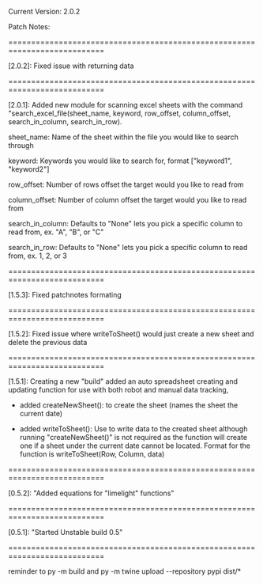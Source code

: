 Current Version: 2.0.2

Patch Notes: 

===========================================================================

[2.0.2]: Fixed issue with returning data 

===========================================================================

[2.0.1]: Added new module for scanning excel sheets with the command "search_excel_file(sheet_name, keyword, row_offset, column_offset, search_in_column, search_in_row). 

sheet_name: Name of the sheet within the file you would like to search through

keyword: Keywords you would like to search for, format ["keyword1", "keyword2"]

row_offset: Number of rows offset the target would you like to read from

column_offset: Number of column offset the target would you like to read from

search_in_column: Defaults to "None" lets you pick a specific column to read from, ex. "A", "B", or "C"

search_in_row: Defaults to "None" lets you pick a specific column to read from, ex. 1, 2, or 3


===========================================================================

[1.5.3]: Fixed patchnotes formating 

===========================================================================

[1.5.2]: Fixed issue where writeToSheet() would just create a new sheet and delete the previous data

===========================================================================

[1.5.1]: Creating a new "build" added an auto spreadsheet creating and updating function for use with both robot and manual data tracking, 

- added createNewSheet(): to create the sheet (names the sheet the current date)

- added writeToSheet(): Use to write data to the created sheet although running "createNewSheet()" is not required as the function will create one if a sheet under the current date cannot be located. Format for the function is writeToSheet(Row, Column, data)

===========================================================================

[0.5.2]: "Added equations for "limelight" functions"

===========================================================================

[0.5.1]: "Started Unstable build 0.5"

===========================================================================

reminder to py -m build
and py -m twine upload --repository pypi dist/*
